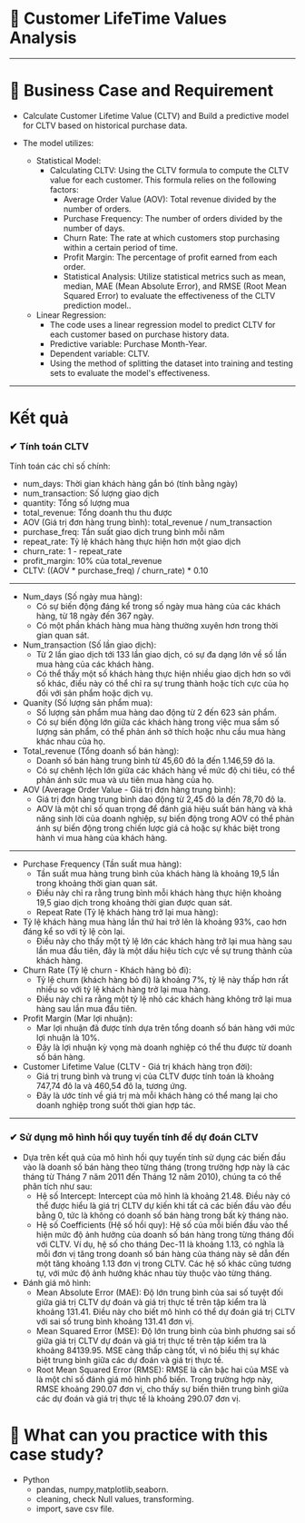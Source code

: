 # 🛒 Customer LifeTime Values Analysis

---

# :briefcase: Business Case and Requirement


* Calculate Customer Lifetime Value (CLTV) and Build a predictive model for CLTV based on historical purchase data.

 - The model utilizes:
 
    - Statistical Model:
      - Calculating CLTV: Using the CLTV formula to compute the CLTV value for each customer. This formula relies on the following factors:
        - Average Order Value (AOV): Total revenue divided by the number of orders.
        - Purchase Frequency: The number of orders divided by the number of days.
        - Churn Rate: The rate at which customers stop purchasing within a certain period of time.
        - Profit Margin: The percentage of profit earned from each order.
        - Statistical Analysis: Utilize statistical metrics such as mean, median, MAE (Mean Absolute Error), and RMSE (Root Mean Squared Error) to evaluate the effectiveness of the CLTV prediction model..
   - Linear Regression:
     - The code uses a linear regression model to predict CLTV for each customer based on purchase history data.
     - Predictive variable: Purchase Month-Year.
     - Dependent variable: CLTV.
     - Using the method of splitting the dataset into training and testing sets to evaluate the model's effectiveness.

---

# Kết quả

### ✔ Tính toán CLTV
Tính toán các chỉ số chính:
- num_days: Thời gian khách hàng gắn bó (tính bằng ngày)
- num_transaction: Số lượng giao dịch
- quantity: Tổng số lượng mua
- total_revenue: Tổng doanh thu thu được
- AOV (Giá trị đơn hàng trung bình): total_revenue / num_transaction
- purchase_freq: Tần suất giao dịch trung bình mỗi năm
- repeat_rate: Tỷ lệ khách hàng thực hiện hơn một giao dịch
- churn_rate: 1 - repeat_rate
- profit_margin: 10% của total_revenue
- CLTV: ((AOV * purchase_freq) / churn_rate) * 0.10

---

- Num_days (Số ngày mua hàng):
   - Có sự biến động đáng kể trong số ngày mua hàng của các khách hàng, từ 18 ngày đến 367 ngày.
   - Có một phần khách hàng mua hàng thường xuyên hơn trong thời gian quan sát.
- Num_transaction (Số lần giao dịch):
   - Từ 2 lần giao dịch tới 133 lần giao dịch, có sự đa dạng lớn về số lần mua hàng của các khách hàng.
   - Có thể thấy một số khách hàng thực hiện nhiều giao dịch hơn so với số khác, điều này có thể chỉ ra sự trung thành hoặc tích cực của họ đối với sản phẩm hoặc dịch vụ.
- Quanity (Số lượng sản phẩm mua):
   - Số lượng sản phẩm mua hàng dao động từ 2 đến 623 sản phẩm.
   - Có sự biến động lớn giữa các khách hàng trong việc mua sắm số lượng sản phẩm, có thể phản ánh sở thích hoặc nhu cầu mua hàng khác nhau của họ.
- Total_revenue (Tổng doanh số bán hàng):
   - Doanh số bán hàng trung bình từ 45,60 đô la đến 1.146,59 đô la.
   - Có sự chênh lệch lớn giữa các khách hàng về mức độ chi tiêu, có thể phản ánh sức mua và ưu tiên mua hàng của họ.
- AOV (Average Order Value - Giá trị đơn hàng trung bình):
   - Giá trị đơn hàng trung bình dao động từ 2,45 đô la đến 78,70 đô la.
   - AOV là một chỉ số quan trọng để đánh giá hiệu suất bán hàng và khả năng sinh lời của doanh nghiệp, sự biến động trong AOV có thể phản ánh sự biến động trong chiến lược giá cả hoặc sự khác biệt trong hành vi mua hàng của khách hàng.


---

- Purchase Frequency (Tần suất mua hàng):
  - Tần suất mua hàng trung bình của khách hàng là khoảng 19,5 lần trong khoảng thời gian quan sát.
  - Điều này chỉ ra rằng trung bình mỗi khách hàng thực hiện khoảng 19,5 giao dịch trong khoảng thời gian được quan sát.
  - Repeat Rate (Tỷ lệ khách hàng trở lại mua hàng):
- Tỷ lệ khách hàng mua hàng lần thứ hai trở lên là khoảng 93%, cao hơn đáng kể so với tỷ lệ còn lại.
  - Điều này cho thấy một tỷ lệ lớn các khách hàng trở lại mua hàng sau lần mua đầu tiên, đây là một dấu hiệu tích cực về sự trung thành của khách hàng.
- Churn Rate (Tỷ lệ churn - Khách hàng bỏ đi):
  - Tỷ lệ churn (khách hàng bỏ đi) là khoảng 7%, tỷ lệ này thấp hơn rất nhiều so với tỷ lệ khách hàng trở lại mua hàng.
  - Điều này chỉ ra rằng một tỷ lệ nhỏ các khách hàng không trở lại mua hàng sau lần mua đầu tiên.
- Profit Margin (Mar lợi nhuận):
  - Mar lợi nhuận đã được tính dựa trên tổng doanh số bán hàng với mức lợi nhuận là 10%.
  - Đây là lợi nhuận kỳ vọng mà doanh nghiệp có thể thu được từ doanh số bán hàng.
- Customer Lifetime Value (CLTV - Giá trị khách hàng trọn đời):
  - Giá trị trung bình và trung vị của CLTV được tính toán là khoảng 747,74 đô la và 460,54 đô la, tương ứng.
  - Đây là ước tính về giá trị mà mỗi khách hàng có thể mang lại cho doanh nghiệp trong suốt thời gian hợp tác.
---
### ✔ Sử dụng mô hình hồi quy tuyến tính để dự đoán CLTV 
- Dựa trên kết quả của mô hình hồi quy tuyến tính sử dụng các biến đầu vào là doanh số bán hàng theo từng tháng (trong trường hợp này là các tháng từ Tháng 7 năm 2011 đến Tháng 12 năm 2010), chúng ta có thể phân tích như sau:
  - Hệ số Intercept: Intercept của mô hình là khoảng 21.48. Điều này có thể được hiểu là giá trị CLTV dự kiến khi tất cả các biến đầu vào đều bằng 0, tức là không có doanh số bán hàng trong bất kỳ tháng nào.
  - Hệ số Coefficients (Hệ số hồi quy): Hệ số của mỗi biến đầu vào thể hiện mức độ ảnh hưởng của doanh số bán hàng trong từng tháng đối với CLTV. Ví dụ, hệ số cho tháng Dec-11 là khoảng 1.13, có nghĩa là mỗi đơn vị tăng trong doanh số bán hàng của tháng này sẽ dẫn đến một tăng khoảng 1.13 đơn vị trong CLTV. Các hệ số khác cũng tương tự, với mức độ ảnh hưởng khác nhau tùy thuộc vào từng tháng.
- Đánh giá mô hình:
  - Mean Absolute Error (MAE): Độ lớn trung bình của sai số tuyệt đối giữa giá trị CLTV dự đoán và giá trị thực tế trên tập kiểm tra là khoảng 131.41. Điều này cho biết mô hình có thể dự đoán giá trị CLTV với sai số trung bình khoảng 131.41 đơn vị.
  - Mean Squared Error (MSE): Độ lớn trung bình của bình phương sai số giữa giá trị CLTV dự đoán và giá trị thực tế trên tập kiểm tra là khoảng 84139.95. MSE càng thấp càng tốt, vì nó biểu thị sự khác biệt trung bình giữa các dự đoán và giá trị thực tế.
  - Root Mean Squared Error (RMSE): RMSE là căn bậc hai của MSE và là một chỉ số đánh giá mô hình phổ biến. Trong trường hợp này, RMSE khoảng 290.07 đơn vị, cho thấy sự biến thiên trung bình giữa các dự đoán và giá trị thực tế là khoảng 290.07 đơn vị.

# 🧾 What can you practice with this case study?
- Python
  - pandas, numpy,matplotlib,seaborn.
  - cleaning, check Null values, transforming.
  - import, save csv file. 

